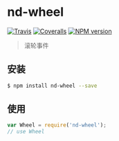 # nd-wheel

[![Travis](https://img.shields.io/travis/ndfront/nd-wheel.svg?style=flat-square)](https://github.com/ndfront/nd-wheel)
[![Coveralls](https://img.shields.io/coveralls/ndfront/nd-wheel.svg?style=flat-square)](https://github.com/ndfront/nd-wheel)
[![NPM version](https://img.shields.io/npm/v/nd-wheel.svg?style=flat-square)](https://npmjs.org/package/nd-wheel)

> 滚轮事件

## 安装

```bash
$ npm install nd-wheel --save
```

## 使用

```js
var Wheel = require('nd-wheel');
// use Wheel
```
